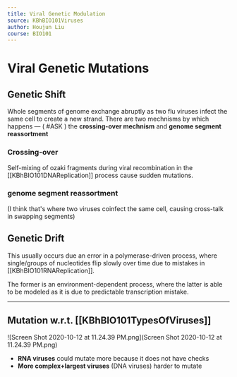 ```yaml
---
title: Viral Genetic Modulation
source: KBhBIO101Viruses
author: Houjun Liu
course: BIO101
---
```


# Viral Genetic Mutations

## Genetic Shift
Whole segments of genome exchange abruptly as two flu viruses infect the same cell to create a new strand.  There are two mechnisms by which happens — ( #ASK ) the **crossing-over mechnism** and **genome segment reassortment** 

### Crossing-over 
Self-mixing of ozaki fragments during viral recombination in the [[KBhBIO101DNAReplication]] process cause sudden mutations.

### genome segment reassortment
(I think that's where two viruses coinfect the same cell, causing cross-talk in swapping segments)

<!--In this case, Viruses recombinate by crossing-over mechanism (remember how [[KBhBIO101Retroviruses]] HIV need protease to cut parts? when that shuffles) or genome segment reassortment (two viruses cross-talk by infecting the same host cell). Think! the flu-->

## Genetic Drift
This usually occurs due an error in a polymerase-driven process, where single/groups of nucleotides flip slowly over time due to mistakes in [[KBhBIO101RNAReplication]].

The former is an environment-dependent process, where the latter is able to be modeled as it is due to predictable transcription mistake.

***

## Mutation w.r.t. [[KBhBIO101TypesOfViruses]]

![Screen Shot 2020-10-12 at 11.24.39 PM.png](Screen Shot 2020-10-12 at 11.24.39 PM.png)

- **RNA viruses** could mutate more because it does not have checks
- **More complex+largest viruses** (DNA viruses) harder to mutate
